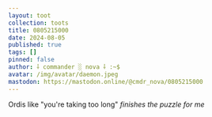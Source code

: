 ```yaml
---
layout: toot
collection: toots
title: 0805215000
date: 2024-08-05
published: true
tags: []
pinned: false
author: ⸸ commander ░ nova ⸸ :~$
avatar: /img/avatar/daemon.jpeg
mastodon: https://mastodon.online/@cmdr_nova/0805215000
---
```


Ordis like "you're taking too long" *finishes the puzzle for me*

